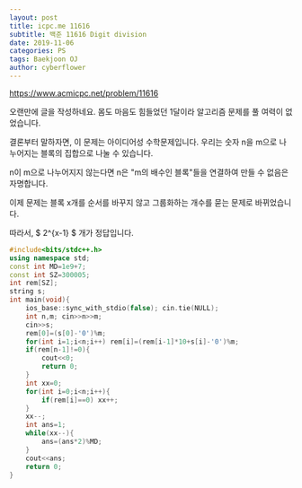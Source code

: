 ```yaml
---
layout: post
title: icpc.me 11616
subtitle: 백준 11616 Digit division
date: 2019-11-06
categories: PS
tags: Baekjoon OJ
author: cyberflower
---
```


<https://www.acmicpc.net/problem/11616>

오랜만에 글을 작성하네요. 몸도 마음도 힘들었던 1달이라 알고리즘 문제를 풀 여력이 없었습니다.

결론부터 말하자면, 이 문제는 아이디어성 수학문제입니다. 우리는 숫자 n을 m으로 나누어지는 블록의 집합으로 나눌 수 있습니다.

n이 m으로 나누어지지 않는다면 n은 "m의 배수인 블록"들을 연결하여 만들 수 없음은 자명합니다.

이제 문제는 블록 x개를 순서를 바꾸지 않고 그룹화하는 개수를 묻는 문제로 바뀌었습니다.

따라서, $ 2^{x-1} $ 개가 정답입니다.

```cpp
#include<bits/stdc++.h>
using namespace std;
const int MD=1e9+7;
const int SZ=300005;
int rem[SZ];
string s;
int main(void){
    ios_base::sync_with_stdio(false); cin.tie(NULL);
    int n,m; cin>>n>>m;
    cin>>s;
    rem[0]=(s[0]-'0')%m;
    for(int i=1;i<n;i++) rem[i]=(rem[i-1]*10+s[i]-'0')%m;
    if(rem[n-1]!=0){
        cout<<0;
        return 0;
    }
    int xx=0;
    for(int i=0;i<n;i++){
        if(rem[i]==0) xx++;
    }
    xx--;
    int ans=1;
    while(xx--){
        ans=(ans*2)%MD;
    }
    cout<<ans;
    return 0;
}
```
